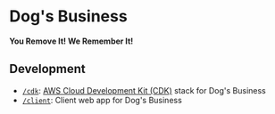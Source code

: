 # Dog's Business

**You Remove It! We Remember It!**

## Development

- [`/cdk`](./cdk): [AWS Cloud Development Kit (CDK)](https://aws.amazon.com/cdk/) stack for Dog's Business
- [`/client`](./client): Client web app for Dog's Business